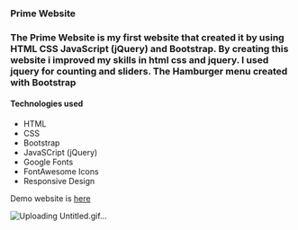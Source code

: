 ### Prime Website

### The Prime Website is my first website that created it by using HTML CSS JavaScript (jQuery) and Bootstrap. By creating this website i improved my skills in html css and jquery. I used jquery for counting and sliders. The Hamburger menu created with Bootstrap

#### Technologies used

- HTML
- CSS
- Bootstrap
- JavaSCript (jQuery)
- Google Fonts 
- FontAwesome Icons
- Responsive Design

Demo website is [here](https://github.com/Buzurgmehr)

![Uploading Untitled.gif…]()
